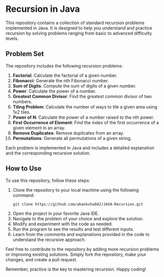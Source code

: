 # Recursion in Java

This repository contains a collection of standard recursion problems implemented in Java. It is designed to help you understand and practice recursion by solving problems ranging from basic to advanced difficulty levels.

## Problem Set

The repository includes the following recursion problems:

1. **Factorial**: Calculate the factorial of a given number.
2. **Fibonacci**: Generate the nth Fibonacci number.
3. **Sum of Digits**: Compute the sum of digits of a given number.
4. **Power**: Calculate the power of a number.
5. **Greatest Common Divisor**: Find the greatest common divisor of two numbers.
6. **Tiling Problem**: Calculate the number of ways to tile a given area using 1x2 tiles.
7. **Power of N**: Calculate the power of a number raised to the nth power.
8. **First Occurrence of Element**: Find the index of the first occurrence of a given element in an array.
9. **Remove Duplicates**: Remove duplicates from an array.
10. **Permutations**: Generate all permutations of a given string.

Each problem is implemented in Java and includes a detailed explanation and the corresponding recursive solution.

## How to Use

To use this repository, follow these steps:

1. Clone the repository to your local machine using the following command:
   ```
   git clone https://github.com/akanksha042/JAVA-Recursion.git
   ```
2. Open the project in your favorite Java IDE.
3. Navigate to the problem of your choice and explore the solution.
4. Modify and experiment with the code as needed.
5. Run the program to see the results and test different inputs.
6. Learn from the comments and explanations provided in the code to understand the recursive approach.

Feel free to contribute to the repository by adding more recursion problems or improving existing solutions. Simply fork the repository, make your changes, and create a pull request.


Remember, practice is the key to mastering recursion. Happy coding!
